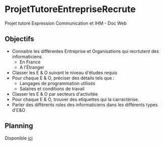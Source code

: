# ProjetTutoreEntrepriseRecrute
Projet tutoré Expression Communication et IHM - Doc Web 

## Objectifs
  * Connaitre les différentes Entreprise et Organisations qui recrtutent des informaticiens
    * En France
    * A l'Étranger
  * Classer les E & O suivant le niveau d'études requis
  * Pour chaque E & O, préciser des détails tels que :
    * Langages de programmation utilisés
    * Salaires et conditions de travail
  * Classer les E & O par secteurs d'activitée
  * Pour chaque E & O, trouver des etiquettes qui la carractérise.
  * Parler des différents roles des informaticiens dans les différents types d'E&O

## Planning
Disponible [ici](planning.ods)

